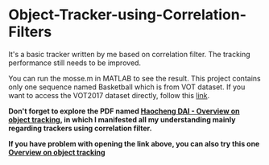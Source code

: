 # Object-Tracker-using-Correlation-Filters

It's a basic tracker written by me based on correlation filter. The tracking performance still needs to be improved.

You can run the mosse.m in MATLAB to see the result. This project contains only one sequence named Basketball which is from VOT dataset. If you want to access the VOT2017 dataset directly, follow this [link](http://data.votchallenge.net/vot2017/vot2017.zip).

**Don't forget to explore the PDF named [Haocheng DAI - Overview on object tracking](https://github.com/aarentai/Object-Tracker-using-Correlation-Filters/blob/master/Haocheng%20DAI%20-%20Overview%20on%20object%20tracking.compressed.pdf), in which I manifested all my understanding mainly regarding trackers using correlation filter.**

**If you have problem with opening the link above, you can also try this one [Overview on object tracking](https://pan.baidu.com/s/1USpQ6RBagqP4KXrNICcPIA)**
